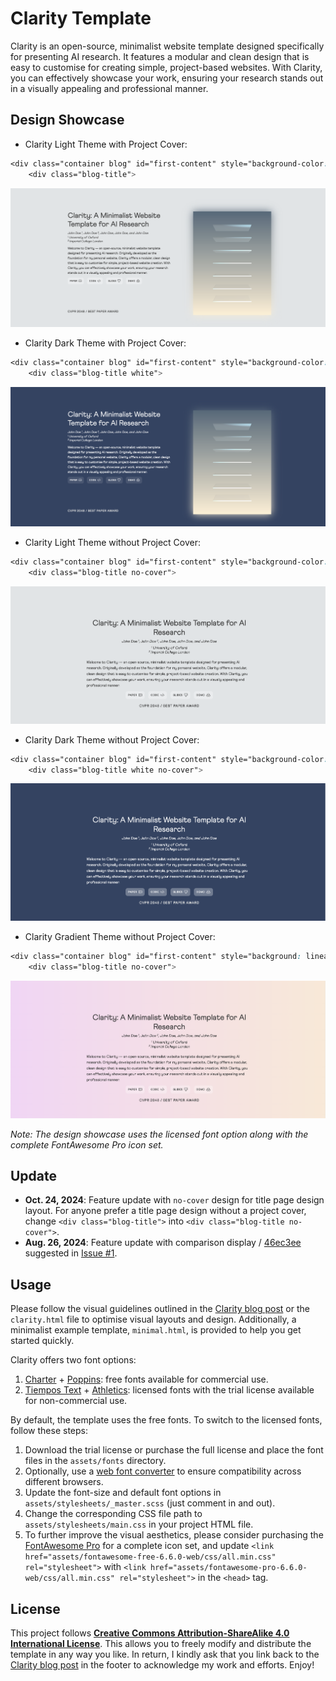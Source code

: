 # Clarity Template

Clarity is an open-source, minimalist website template designed specifically for presenting AI research. It features a modular and clean design that is easy to customise for creating simple, project-based websites. With Clarity, you can effectively showcase your work, ensuring your research stands out in a visually appealing and professional manner. 

## Design Showcase

- Clarity Light Theme with Project Cover:
```css
<div class="container blog" id="first-content" style="background-color: #E0E4E6;">
    <div class="blog-title">
```
<img class="foreground" src="assets/figures/clarity_light.png">

- Clarity Dark Theme with Project Cover:
```css
<div class="container blog" id="first-content" style="background-color: #304463;">
    <div class="blog-title white">
```
<img class="foreground" src="assets/figures/clarity_dark.png">

- Clarity Light Theme without Project Cover:
```css
<div class="container blog" id="first-content" style="background-color: #304463;">
    <div class="blog-title no-cover">
```
<img class="foreground" src="assets/figures/clarity_light_no_cover.png">

- Clarity Dark Theme without Project Cover:
```css
<div class="container blog" id="first-content" style="background-color: #E0E4E6;">
    <div class="blog-title white no-cover">
```
<img class="foreground" src="assets/figures/clarity_dark_no_cover.png">

- Clarity Gradient Theme without Project Cover:
```css
<div class="container blog" id="first-content" style="background: linear-gradient(90deg, hsla(298, 68%, 90%, 1) 0%, hsla(30, 82%, 91%, 1) 100%);">
    <div class="blog-title no-cover">
```
<img class="foreground" src="assets/figures/clarity_gradient_no_cover.png">

*Note: The design showcase uses the licensed font option along with the complete FontAwesome Pro icon set.*


## Update
- **Oct. 24, 2024**: Feature update with `no-cover` design for title page design layout. For anyone prefer a title page design without a project cover, change `<div class="blog-title">` into `<div class="blog-title no-cover">`.
- **Aug. 26, 2024**: Feature update with comparison display / [46ec3ee](https://github.com/lorenmt/clarity-template/commit/46ec3eee19ea86775982e3c93c5b35716bad2d09) suggested in  [Issue #1](https://github.com/lorenmt/clarity-template/issues/1#issue-2485070942).


## Usage
Please follow the visual guidelines outlined in the [Clarity blog post](https://shikun.io/projects/clarity) or the `clarity.html` file to optimise visual layouts and design. Additionally, a minimalist example template, `minimal.html`, is provided to help you get started quickly.

Clarity offers two font options: 
1. [Charter](https://practicaltypography.com/charter.html) + [Poppins](https://fonts.google.com/specimen/Poppins): free fonts available for commercial use. 
2.  [Tiempos Text](https://klim.co.nz/retail-fonts/tiempos-text/) + [Athletics](https://familytype.co/#athletics): licensed fonts with the trial license available for non-commercial use.

By default, the template uses the free fonts. To switch to the licensed fonts, follow these steps: 
1. Download the trial license or purchase the full license and place the font files in the  `assets/fonts` directory.
2. Optionally, use a [web font converter](https://transfonter.org/) to ensure compatibility across different browsers.
3. Update the font-size and default font options in `assets/stylesheets/_master.scss` (just comment in and out). 
4. Change the corresponding CSS file path to `assets/stylesheets/main.css` in your project HTML file. 
5. To further improve the visual aesthetics, please consider purchasing the  [FontAwesome Pro](https://fontawesome.com/plans) for a complete icon set, and update `<link href="assets/fontawesome-free-6.6.0-web/css/all.min.css" rel="stylesheet">` with `<link href="assets/fontawesome-pro-6.6.0-web/css/all.min.css" rel="stylesheet">` in the `<head>` tag.

## License
This project follows  <a href="https://creativecommons.org/licenses/by-sa/4.0/"><b>Creative Commons Attribution-ShareAlike 4.0 International License</b></a>. This allows you to freely modify and distribute the template in any way you like. In return, I kindly ask that you link back to the [Clarity blog post](https://shikun.io/projects/clarity) in the footer to acknowledge my work and efforts. Enjoy!
